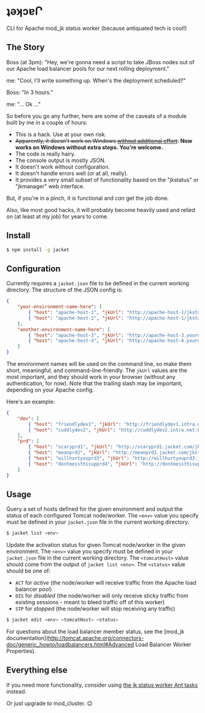 # ʇǝʞɔɐՐ

CLI for Apache mod_jk status worker (because antiquated tech is cool!)

## The Story

Boss (at 3pm): "Hey, we're gonna need a script to take JBoss nodes out of our Apache load balancer pools for our next rolling deployment."

me: "Cool, I'll write something up. When's the deployment scheduled?"

Boss: "In 3 hours."

me: "... Ok ..."

So before you go any further, here are some of the caveats of a module built by me in a couple of hours:

- This is a hack. Use at your own risk.
- ~~Apparently, it doesn't work on Windows [without additional effort](http://node-xmpp.github.io/doc/nodeexpat.html#toc_6).~~ **Now works on Windows without extra steps. You're welcome.**
- The code is really hairy.
- The console output is mostly JSON.
- It doesn't work without configuration.
- It doesn't handle errors well (or at all, really).
- It provides a very small subset of functionality based on the "jkstatus" or "jkmanager" web interface.

But, if you're in a pinch, it *is* functional and *can* get the job done.

Also, like most good hacks, it will probably become heavily used and relied on (at least at my job) for years to come.

## Install

```sh
$ npm install -g jacket
```

## Configuration

Currently requires a `jacket.json` file to be defined in the current working directory. The structure of the JSON config is:

```json
{
	"your-environment-name-here": [
		{ "host": "apache-host-1", "jkUrl": "http://apache-host-1/jkstatus/" },
		{ "host": "apache-host-2", "jkUrl": "http://apache-host-1/jkstatus/" }
	],
	"another-environment-name-here": [
		{ "host": "apache-host-3", "jkUrl": "http://apache-host-3.yourdomain.com/jkstatus/" },
		{ "host": "apache-host-4", "jkUrl": "http://apache-host-4.yourdomain.com/jkstatus/" }
	]
}
```

The environment names will be used on the command line, so make them short, meaningful, and command-line-friendly. The `jkUrl` values are the most important, and they should work in your browser (without any authentication, for now). Note that the trailing slash may be important, depending on your Apache config.

Here's an example:

```json
{
	"dev": [
		{ "host": "friendlydev1", "jkUrl": "http://friendlydev1.intra.net:81/jkstatus/" },
		{ "host": "cuddlydev2", "jkUrl": "http://cuddlydev2.intra.net:81/jkstatus/" }
	],
	"prd": [
		{ "host": "scaryprd1", "jkUrl": "http://scaryprd1.jacket.com/jkstatus/" },
		{ "host": "meanprd2", "jkUrl": "http://meanprd2.jacket.com/jkstatus/" },
		{ "host": "willhurtyouprd3", "jkUrl": "http://willhurtyouprd3.jacket.com/jkstatus/" },
		{ "host": "dontmessthisupprd4", "jkUrl": "http://dontmessthisupprd4.jacket.com/jkstatus/" }
	]
}
```

## Usage

Query a set of hosts defined for the given environment and output the status of each configured Tomcat node/worker.
The `<env>` value you specify must be defined in your `jacket.json` file in the current working directory.

```sh
$ jacket list <env>
```

Update the activation status for given Tomcat node/worker in the given environment.
The `<env>` value you specify must be defined in your `jacket.json` file in the current working directory.
The `<tomcatHost>` value should come from the output of `jacket list <env>`.
The `<status>` value should be one of:
- `ACT` for *active* (the node/worker will receive traffic from the Apache load balancer pool)
- `DIS` for *disabled* (the node/worker will only receive sticky traffic from existing sessions - meant to bleed traffic off of this worker)
- `STP` for *stopped* (the node/worker will stop receiving any traffic)

```sh
$ jacket edit <env> <tomcatHost> <status>
```

For questions about the load balancer member status, see the [mod_jk documentation](http://tomcat.apache.org/connectors-doc/generic_howto/loadbalancers.html#Advanced Load Balancer Worker Properties).

## Everything else

If you need more functionality, consider using [the jk status worker Ant tasks](http://tomcat.apache.org/connectors-doc/miscellaneous/jkstatustasks.html) instead.

Or just upgrade to mod_cluster. 😉